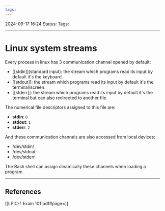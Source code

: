```yaml
---
tags:
---
```


2024-09-17 16:24
Status:
Tags:
___
# Linux system streams

Every process in linux has 3 communication channel opened by default:
- [[stdin]](standard input): the stream which programs read its input by default it's the keyboard.
- [[stdout]]: the stream which programs read its input by default it's the terminal/screen.
- [[stderr]]: the stream which programs read its input by default it's the terminal but can also redirected to another file.

The numerical file descriptors assigned to this file are:
- **stdin**: `0`
- **stdout**: `1`
- **stderr**: `2`

And these communication channels are also accessed from local devices:
- /dev/stdin/
- /dev/stdout
- /dev/stderr

The Bash shell can assign dinamically these channels when loading a program.
___
## References
[[LPIC-1 Exam 101.pdf#page=]]